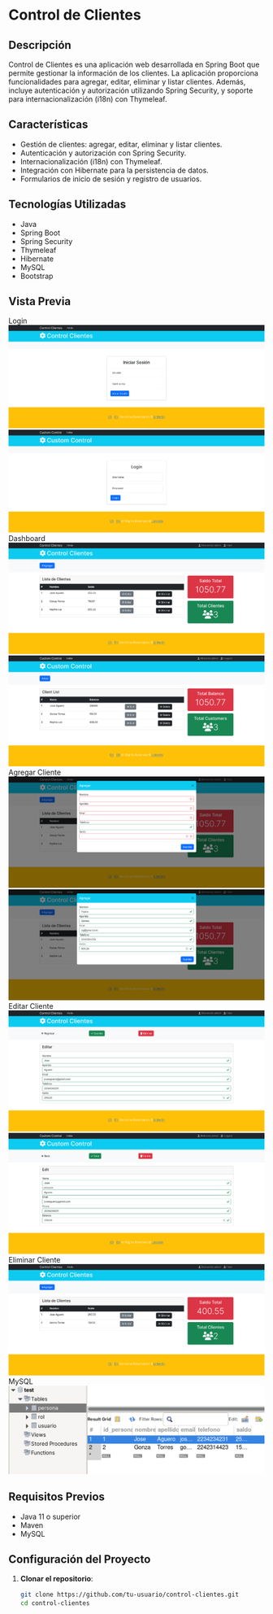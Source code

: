 # Control de Clientes

## Descripción

Control de Clientes es una aplicación web desarrollada en Spring Boot que permite gestionar la información de los clientes. La aplicación proporciona funcionalidades para agregar, editar, eliminar y listar clientes. Además, incluye autenticación y autorización utilizando Spring Security, y soporte para internacionalización (i18n) con Thymeleaf.

## Características

- Gestión de clientes: agregar, editar, eliminar y listar clientes.
- Autenticación y autorización con Spring Security.
- Internacionalización (i18n) con Thymeleaf.
- Integración con Hibernate para la persistencia de datos.
- Formularios de inicio de sesión y registro de usuarios.

## Tecnologías Utilizadas

- Java
- Spring Boot
- Spring Security
- Thymeleaf
- Hibernate
- MySQL
- Bootstrap

## Vista Previa

Login
![Login-es](src/main/resources/static/images/login-es.png)
![Login-en](src/main/resources/static/images/login-en.png)
Dashboard
![Index-es](src/main/resources/static/images/index-es.png)
![Index-en](src/main/resources/static/images/index-en.png)
Agregar Cliente
![Agregar-es](src/main/resources/static/images/agregar-es.png)
![Agregar-es-datos](src/main/resources/static/images/agregar-es-datos.png)
Editar Cliente
![Editar-es](src/main/resources/static/images/editar-es.png)
![Editar-en](src/main/resources/static/images/editar-en.png)
Eliminar Cliente
![Eliminar-es](src/main/resources/static/images/eliminar-es.png)
MySQL
![MySQL-es](src/main/resources/static/images/bd-mysql.png)

## Requisitos Previos

- Java 11 o superior
- Maven
- MySQL

## Configuración del Proyecto

1. **Clonar el repositorio**:

   ```sh
   git clone https://github.com/tu-usuario/control-clientes.git
   cd control-clientes
